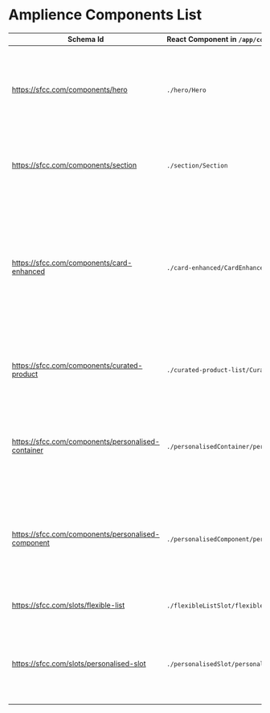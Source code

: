 # Amplience Components List

| Schema Id | React Component in `/app/components/amplience` | Description |
|-----------|-----------------|-------------|
| https://sfcc.com/components/hero | `./hero/Hero` | ![Hero)](./media/components-hero.png) Hero banner with an image, a localised title and a list of localised actions |
| https://sfcc.com/components/section | `./section/Section` | ![Section)](./media/components-section.png) A block of text with a localised title and localised subtitle|
| https://sfcc.com/components/card-enhanced | `./card-enhanced/CardEnhanced` | ![Card Enhanced)](./media/components-card-enhanced.png) An enhanced card with localisation, responsive imaging, point of interest cropping and layout options|
| https://sfcc.com/components/curated-product | `./curated-product-list/CuratedProductList` | ![Hero)](./media/components-curated-product-list.png) A list of manually curated products from SFCC |
| https://sfcc.com/components/personalised-container | `./personalisedContainer/personalisedContainer` | A container that contains variants associated to customer groups to display personalised content |
| https://sfcc.com/components/personalised-component | `./personalisedComponent/personalisedComponent` | A component that contains variants associated to customer groups to display personalised content |
| https://sfcc.com/slots/flexible-list | `./flexibleListSlot/flexibleListSlot` | A slot that contains a flexible list of content |
| https://sfcc.com/slots/personalised-slot | `./personalisedSlot/personalisedSlot` | A slot that contains variants associated to customer groups to display personalised content |

 
